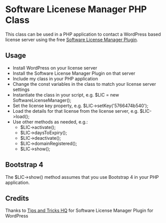 # Software Licenese Manager PHP Class
This class can be used in a PHP application to contact a WordPress based license server using the free [Software License Manager Plugin](https://wordpress.org/plugins/software-license-manager/).
## Usage ##
- Install WordPress on your license server
- Install the Software License Manager Plugin on that server
- Include my class in your PHP application
- Change the const variables in the class to match your license server settings
- Instantiate the class in your script, e.g. $LIC = new SoftwareLicenseManager();
- Set the license key property, e.g. $LIC->setKey('5766474b540');
- Load the details for that license from the license server, e.g. $LIC->load();
- Use other methods as needed, e.g.:
  - $LIC->activate();
  - $LIC->daysToExpiry();
  - $LIC->deactivate();
  - $LIC->domainRegistered();
  - $LIC->show();
## Bootstrap 4 ##
The $LIC->show() method assumes that you use Bootstrap 4 in your PHP application.
## Credits ##
Thanks to [Tips and Tricks HQ](https://www.tipsandtricks-hq.com/software-license-manager-plugin-for-wordpress) for Software License Manager Plugin for WordPress

